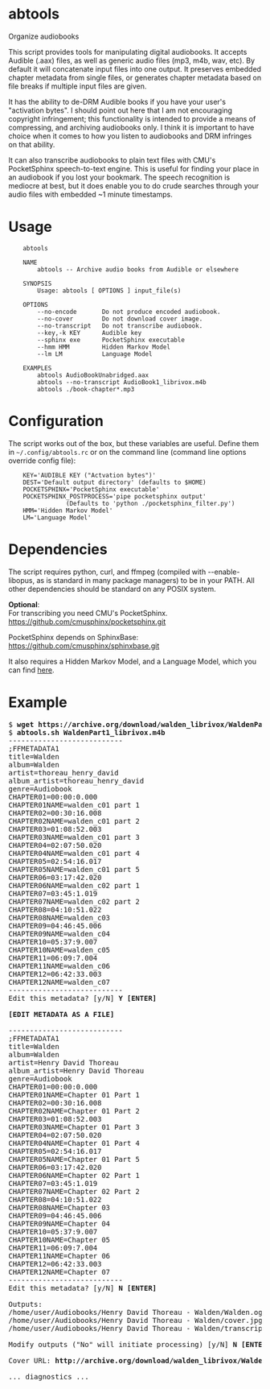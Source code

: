 # abtools
Organize audiobooks
 
This script provides tools for manipulating digital audiobooks. It accepts Audible (.aax) files,
as well as generic audio files (mp3, m4b, wav, etc). By default it will concatenate input files
into one output. It preserves embedded chapter metadata from single files, or generates chapter
metadata based on file breaks if multiple input files are given.

It has the ability to de-DRM Audible books if you have your user's "activation bytes".
I should point out here that I am not encouraging copyright infringement; this functionality
is intended to provide a means of compressing, and archiving audiobooks only. I think it
is important to have choice when it comes to how you listen to audiobooks and DRM infringes
on that ability.

It can also transcribe audiobooks to plain text files with CMU's PocketSphinx speech-to-text engine.
This is useful for finding your place in an audiobook if you lost your bookmark. The speech recognition
is mediocre at best, but it does enable you to do crude searches through your audio files with
embedded ~1 minute timestamps.

# Usage
```
    abtools

    NAME
        abtools -- Archive audio books from Audible or elsewhere

    SYNOPSIS
        Usage: abtools [ OPTIONS ] input_file(s)

    OPTIONS
        --no-encode       Do not produce encoded audiobook.
        --no-cover        Do not download cover image.
        --no-transcript   Do not transcribe audiobook.
        --key,-k KEY      Audible key
        --sphinx exe      PocketSphinx executable
        --hmm HMM         Hidden Markov Model
        --lm LM           Language Model

    EXAMPLES
        abtools AudioBookUnabridged.aax
        abtools --no-transcript AudioBook1_librivox.m4b
        abtools ./book-chapter*.mp3
```

# Configuration
The script works out of the box, but these variables are useful.
Define them in `~/.config/abtools.rc` or on the command line
(command line options override config file):
```
    KEY='AUDIBLE KEY ("Actvation bytes")'
    DEST='Default output directory' (defaults to $HOME)
    POCKETSPHINX='PocketSphinx executable'
    POCKETSPHINX_POSTPROCESS='pipe pocketsphinx output'
                (Defaults to 'python ./pocketsphinx_filter.py')
    HMM='Hidden Markov Model'
    LM='Language Model'
```

# Dependencies
The script requires python, curl, and ffmpeg (compiled with --enable-libopus, as
is standard in many package managers) to be in your PATH. All other dependencies
should be standard on any POSIX system.

**Optional**:<br>
For transcribing you need CMU's PocketSphinx.
https://github.com/cmusphinx/pocketsphinx.git

PocketSphinx depends on SphinxBase: 
https://github.com/cmusphinx/sphinxbase.git

It also requires a Hidden Markov Model, and a Language Model, which you can find
[here](https://sourceforge.net/projects/cmusphinx/files/Acoustic%20and%20Language%20Models/US%20English/).

# Example
<pre>
$ <b>wget https://archive.org/download/walden_librivox/WaldenPart1_librivox.m4b</b>
$ <b>abtools.sh WaldenPart1_librivox.m4b</b>
---------------------------
;FFMETADATA1
title=Walden
album=Walden
artist=thoreau_henry_david
album_artist=thoreau_henry_david
genre=Audiobook
CHAPTER01=00:00:0.000
CHAPTER01NAME=walden_c01 part 1
CHAPTER02=00:30:16.008
CHAPTER02NAME=walden_c01 part 2
CHAPTER03=01:08:52.003
CHAPTER03NAME=walden_c01 part 3
CHAPTER04=02:07:50.020
CHAPTER04NAME=walden_c01 part 4
CHAPTER05=02:54:16.017
CHAPTER05NAME=walden_c01 part 5
CHAPTER06=03:17:42.020
CHAPTER06NAME=walden_c02 part 1
CHAPTER07=03:45:1.019
CHAPTER07NAME=walden_c02 part 2
CHAPTER08=04:10:51.022
CHAPTER08NAME=walden_c03
CHAPTER09=04:46:45.006
CHAPTER09NAME=walden_c04
CHAPTER10=05:37:9.007
CHAPTER10NAME=walden_c05
CHAPTER11=06:09:7.004
CHAPTER11NAME=walden_c06
CHAPTER12=06:42:33.003
CHAPTER12NAME=walden_c07
---------------------------
Edit this metadata? [y/N] <b>Y [ENTER]</b>

<b>[EDIT METADATA AS A FILE]</b>

---------------------------
;FFMETADATA1
title=Walden
album=Walden
artist=Henry David Thoreau
album_artist=Henry David Thoreau
genre=Audiobook
CHAPTER01=00:00:0.000
CHAPTER01NAME=Chapter 01 Part 1
CHAPTER02=00:30:16.008
CHAPTER02NAME=Chapter 01 Part 2
CHAPTER03=01:08:52.003
CHAPTER03NAME=Chapter 01 Part 3
CHAPTER04=02:07:50.020
CHAPTER04NAME=Chapter 01 Part 4
CHAPTER05=02:54:16.017
CHAPTER05NAME=Chapter 01 Part 5
CHAPTER06=03:17:42.020
CHAPTER06NAME=Chapter 02 Part 1
CHAPTER07=03:45:1.019
CHAPTER07NAME=Chapter 02 Part 2
CHAPTER08=04:10:51.022
CHAPTER08NAME=Chapter 03
CHAPTER09=04:46:45.006
CHAPTER09NAME=Chapter 04
CHAPTER10=05:37:9.007
CHAPTER10NAME=Chapter 05
CHAPTER11=06:09:7.004
CHAPTER11NAME=Chapter 06
CHAPTER12=06:42:33.003
CHAPTER12NAME=Chapter 07
---------------------------
Edit this metadata? [y/N] <b>N [ENTER]</b>

Outputs:
/home/user/Audiobooks/Henry David Thoreau - Walden/Walden.ogg
/home/user/Audiobooks/Henry David Thoreau - Walden/cover.jpg
/home/user/Audiobooks/Henry David Thoreau - Walden/transcript.txt

Modify outputs ("No" will initiate processing) [y/N] <b>N [ENTER]</b>

Cover URL: <b>http://archive.org/download/walden_librivox/Walden_1105.jpg</b>

... diagnostics ...
</pre>
